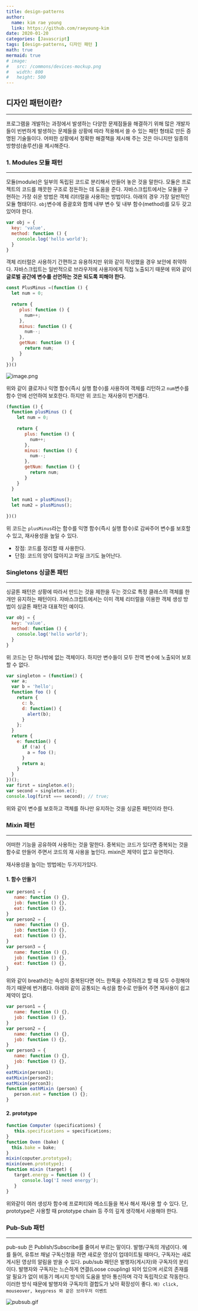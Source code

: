 ```yaml
---
title: design-patterns
author:
  name: kim rae young
  link: https://github.com/raeyoung-kim
date: 2020-01-20
categories: [Javascript]
tags: [design-patterns, 디자인 패턴 ]
math: true
mermaid: true
# image:
#   src: /commons/devices-mockup.png
#   width: 800
#   height: 500
---
```


## 디자인 패턴이란?
---
프로그램을 개발하는 과정에서 발생하는 다양한 문제점들을 해결하기 위해 많은 개발자들이 빈번하게 발생하는 문제들을 상황에 따라 적용해서 쓸 수 있는 패턴 형태로 만든 증명된 기술들이다. 어떠한 상황에서 정확한 해결책을 제시해 주는 것은 아니지만 일종의 방향성(솔루션)을 제시해준다.


### 1. Modules 모듈 패턴
---
모듈(module)은 일부의 독립된 코드로 분리해서 만들어 놓은 것을 말한다.
모듈은 프로젝트의 코드를 깨끗한 구조로 정돈하는 데 도움을 준다.
자바스크립트에서는 모듈을 구현하는 가장 쉬운 방법은 객체 리터럴을 사용하는 방법이다.
아래의 경우 가장 일반적인 모듈 형태이다.
`obj`변수에 중괄호와 함께 내부 변수 및 내부 함수(method)를 모두 갖고 있어야 한다.

```javascript
var obj = {
  key: 'value',
  method: function () {
    console.log('hello world');
  }
}
```
객체 리터럴은 사용하기 간편하고 유용하지만 위와 같이 작성했을 경우 보안에 취약하다.
자바스크립트는 일반적으로 브라우저에 사용자에게 직접 노출되기 때문에 위와 같이 **글로벌 공간에 변수를 선언하는 것은 되도록 피해야 한다.**

```javascript
const PlusMinus =(function () {
  let num = 0;
  
  return {
     plus: function () {
       num++;
     },
     minus: function () {
       num--;
     },
     getNum: function () {
       return num;
     }
  } 
})()
```
![image.png](https://images.velog.io/post-images/760kry/5618f830-3ab5-11ea-b1dc-934ebce8968b/image.png)

위와 같이 클로저나 익명 함수(즉시 실행 함수)를 사용하여 객체를 리턴하고 `num`변수를 함수 안에 선언하여 보호한다. 하지만 위 코드는 재사용이 번거롭다.

```javascript
(function () {
  function plusMinus () {
    let num = 0;
  
    return {
       plus: function () {
         num++;
       },
       minus: function () {
         num--;
       },
       getNum: function () {
         return num;
       }
    }
  }
  
  let num1 = plusMinus();
  let num2 = plusMinus();
  
})()
```
위 코드는 `plusMinus`라는 함수를 익명 함수(즉시 실행 함수)로 감싸주어 변수를 보호할 수 있고, 재사용성을 높일 수 있다.

- 장점: 코드를 정리할 때 사용한다.
- 단점: 코드의 양이 많아지고 파일 크기도 늘어난다.


### Singletons 싱글톤 패턴
---
싱글톤 패턴은 상황에 따라서 만드는 것을 제한을 두는 것으로 특정 클래스의 객체를 한 개만 유지하는 패턴이다.
자바스크립트에서는 이미 객체 리터럴을 이용한 객체 생성 방법이 싱글톤 패턴과 대표적인 예이다.

```javascript
var obj = {
  key: 'value',
  method: function () {
    console.log('hello world');
  }
}
```

위 코드는 단 하나밖에 없는 객체이다. 하지만 변수들이 모두 전역 변수에 노출되어 보호할 수 없다.

```javascript
var singleton = (function() {
  var a;
  var b = 'hello';
  function foo () {
    return {
      c: b,
      d: function() {
        alert(b);
      }
    };
  }
  return {
    e: function() {
      if (!a) {
        a = foo ();
      }
      return a;
    }
  }
})();
var first = singleton.e();
var second = singleton.e();
console.log(first === second); // true;
```
위와 같이 변수를 보호하고 객체를 하나만 유지하는 것을 싱글톤 패턴이라 한다.

### Mixin 패턴
---
어떠한 기능을 공유하여 사용하는 것을 말한다.
중복되는 코드가 있다면 중복되는 것을 함수로 만들어 주면서 코드의 재 사용을 높인다. mixin은 제약이 없고 유연하다.

재사용성을 높이는 방법에는 두가지가있다.

#### 1. 함수 만들기
```javascript
var person1 = {
   name: function () {},
   job: function () {},
   eat: function () {},
}
var person2 = {
   name: function () {},
   job: function () {},
   eat: function () {},
}
var person3 = {
   name: function () {},
   job: function () {},
   eat: function () {},
}
```

위와 같이 breath라는 속성이 중복된다면 어느 한쪽을 수정하려고 할 때 모두 수정해야 하기 때문에 번거롭다.
아래와 같이 공통되는 속성을 함수로 만들어 주면 재사용이 쉽고 제약이 없다.

```javascript
var person1 = {
   name: function () {},
   job: function () {},
}
var person2 = {
   name: function () {},
   job: function () {},
}
var person3 = {
   name: function () {},
   job: function () {},
}
eatMixin(person1);
eatMixin(person2);
eatMixin(percon3);
function eathMixin (person) {
   person.eat = function () {};
}
```

#### 2. prototype
```javascript
function Computer (specifications) {
   this.specifications = specifications;
}
function Oven (bake) {
  this.bake = bake;
}
mixin(coputer.prototype);
mixin(oven.prototype);
function mixin (target) {
   target.energy = function () {
      console.log('I need energy');
   }
}
```
위와같이 여러 생성자 함수에 프로퍼티와 메소드들을 복사 해서 재사용 할 수 있다.
단, prototype은 사용할 때 prototype chain 등 주의 깊게 생각해서 사용해야 한다.



### Pub-Sub 패턴
---
pub-sub 은 Publish/Subscribe를 줄여서 부르는 말이다. 발행/구독의 개념이다.
예를 들어, 유튜브 채널 구독신청을 하면 새로운 영상이 업데이트될 때마다, 구독자는 새로 게시된 영상의 알림을 받을 수 있다.
pub/sub 패턴은 발행자(게시자)와 구독자의 분리이다.
발행자와 구독자는 느슨하게 연결(Loose coupling) 되어 있으며 서로의 존재를 알 필요가 없이 비동기 메시지 방식의 도움을 받아 통신하며 각각 독립적으로 작동한다.
이러한 방식 때문에 발행자와 구독자의 결합도가 낮아 확장성이 좋다.
`예) click, mouseover, keypress 와 같은 브라우저 이벤트`

![pubsub.gif](https://images.velog.io/post-images/760kry/f6ee3570-4381-11ea-8039-f19deed0169c/pubsub.gif)
